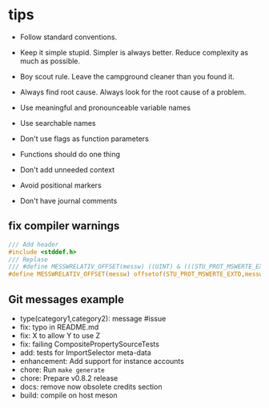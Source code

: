 # tips

* Follow standard conventions.
* Keep it simple stupid. Simpler is always better. Reduce complexity as much as possible.
* Boy scout rule. Leave the campground cleaner than you found it.
* Always find root cause. Always look for the root cause of a problem.

* Use meaningful and pronounceable variable names
* Use searchable names
* Don't use flags as function parameters
* Functions should do one thing
* Don't add unneeded context
* Avoid positional markers
* Don't have journal comments

## fix compiler warnings

```c
/// Add header 
#include <stddef.h>
/// Replase 
/// #define MESSWRELATIV_OFFSET(messw) ((UINT) & (((STU_PROT_MSWERTE_EXTD *)NULL)->messw))
#define MESSWRELATIV_OFFSET(messw) offsetof(STU_PROT_MSWERTE_EXTD,messw)
 ```


## Git messages example
* type(category1,category2): message #issue
* fix: typo in README.md
* fix: X to allow Y to use Z
* fix: failing CompositePropertySourceTests
* add: tests for ImportSelector meta-data
* enhancement: Add support for instance accounts
* chore: Run `make generate`
* chore: Prepare v0.8.2 release
* docs: remove now obsolete credits section
* build: compile on host meson